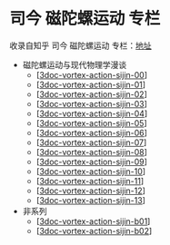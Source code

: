 # 司今 磁陀螺运动 专栏

收录自知乎 司今 磁陀螺运动 专栏：[地址](https://www.zhihu.com/column/c_170476226)

- 磁陀螺运动与现代物理学漫谈
  - [[3doc-vortex-action-sijin-00]]
  - [[3doc-vortex-action-sijin-01]]
  - [[3doc-vortex-action-sijin-02]]
  - [[3doc-vortex-action-sijin-03]]
  - [[3doc-vortex-action-sijin-04]]
  - [[3doc-vortex-action-sijin-05]]
  - [[3doc-vortex-action-sijin-06]]
  - [[3doc-vortex-action-sijin-07]]
  - [[3doc-vortex-action-sijin-08]]
  - [[3doc-vortex-action-sijin-09]]
  - [[3doc-vortex-action-sijin-10]]
  - [[3doc-vortex-action-sijin-11]]
  - [[3doc-vortex-action-sijin-12]]
  - [[3doc-vortex-action-sijin-13]]
- 非系列
  - [[3doc-vortex-action-sijin-b01]]
  - [[3doc-vortex-action-sijin-b02]]


[//begin]: # "Autogenerated link references for markdown compatibility"
[3doc-vortex-action-sijin-00]: va00/3doc-vortex-action-sijin-00.md "物质自旋与力的形成"
[3doc-vortex-action-sijin-01]: va01/3doc-vortex-action-sijin-01.md "1我为什么要研究磁陀螺运动？"
[3doc-vortex-action-sijin-02]: va02/3doc-vortex-action-sijin-02.md "2我们该如何研究磁陀螺运动？"
[3doc-vortex-action-sijin-03]: va03/3doc-vortex-action-sijin-03.md "3说磁性起源"
[3doc-vortex-action-sijin-04]: va04/3doc-vortex-action-sijin-04.md "4说说现代物理学的空间与运动"
[3doc-vortex-action-sijin-05]: va05/3doc-vortex-action-sijin-05.md "5现代磁学研究物理模型定理"
[3doc-vortex-action-sijin-06]: va06/3doc-vortex-action-sijin-06.md "6重论法拉第力线"
[3doc-vortex-action-sijin-07]: va07/3doc-vortex-action-sijin-07.md "7说说磁场空间构成形式及属性"
[3doc-vortex-action-sijin-08]: va08/3doc-vortex-action-sijin-08.md "8陀螺运动基本原理简介"
[3doc-vortex-action-sijin-09]: va09/3doc-vortex-action-sijin-09.md "9磁陀螺在磁场中运动基本原理"
[3doc-vortex-action-sijin-10]: va10/3doc-vortex-action-sijin-10.md "10磁极磁场对磁陀螺运动的影响"
[3doc-vortex-action-sijin-11]: va11/3doc-vortex-action-sijin-11.md "11均匀磁场对磁陀螺运动的影响"
[3doc-vortex-action-sijin-12]: va12/3doc-vortex-action-sijin-12.md "12均匀磁场对磁陀螺运动的影响（2）"
[3doc-vortex-action-sijin-13]: va13/3doc-vortex-action-sijin-13.md "13非均磁场对磁陀螺运动的影响（1）"
[3doc-vortex-action-sijin-b01]: vab01/3doc-vortex-action-sijin-b01.md "读《陀螺里的天文、时空与量子理论》一文随感"
[3doc-vortex-action-sijin-b02]: vab02/3doc-vortex-action-sijin-b02.md "中国科学家真的揭开了量子力学波函数神秘面纱吗？"
[//end]: # "Autogenerated link references"